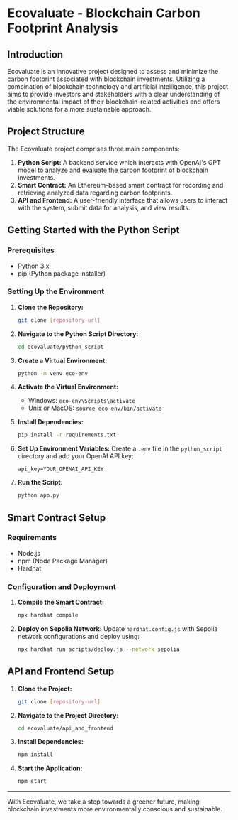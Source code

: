 # Ecovaluate - Blockchain Carbon Footprint Analysis

## Introduction

Ecovaluate is an innovative project designed to assess and minimize the carbon footprint associated with blockchain investments. Utilizing a combination of blockchain technology and artificial intelligence, this project aims to provide investors and stakeholders with a clear understanding of the environmental impact of their blockchain-related activities and offers viable solutions for a more sustainable approach.

## Project Structure

The Ecovaluate project comprises three main components:

1. **Python Script:** A backend service which interacts with OpenAI's GPT model to analyze and evaluate the carbon footprint of blockchain investments.
2. **Smart Contract:** An Ethereum-based smart contract for recording and retrieving analyzed data regarding carbon footprints.
3. **API and Frontend:** A user-friendly interface that allows users to interact with the system, submit data for analysis, and view results.

## Getting Started with the Python Script

### Prerequisites

- Python 3.x
- pip (Python package installer)

### Setting Up the Environment

1. **Clone the Repository:**
   ```bash
   git clone [repository-url]
   ```

2. **Navigate to the Python Script Directory:**
   ```bash
   cd ecovaluate/python_script
   ```

3. **Create a Virtual Environment:**
   ```bash
   python -m venv eco-env
   ```

4. **Activate the Virtual Environment:**
   - Windows: `eco-env\Scripts\activate`
   - Unix or MacOS: `source eco-env/bin/activate`

5. **Install Dependencies:**
   ```bash
   pip install -r requirements.txt
   ```

6. **Set Up Environment Variables:**
   Create a `.env` file in the `python_script` directory and add your OpenAI API key:
   ```
   api_key=YOUR_OPENAI_API_KEY
   ```

7. **Run the Script:**
   ```bash
   python app.py
   ```

## Smart Contract Setup

### Requirements

- Node.js
- npm (Node Package Manager)
- Hardhat

### Configuration and Deployment

1. **Compile the Smart Contract:**
   ```bash
   npx hardhat compile
   ```

2. **Deploy on Sepolia Network:**
   Update `hardhat.config.js` with Sepolia network configurations and deploy using:
   ```bash
   npx hardhat run scripts/deploy.js --network sepolia
   ```

## API and Frontend Setup

1. **Clone the Project:**
   ```bash
   git clone [repository-url]
   ```

2. **Navigate to the Project Directory:**
   ```bash
   cd ecovaluate/api_and_frontend
   ```

3. **Install Dependencies:**
   ```bash
   npm install
   ```

4. **Start the Application:**
   ```bash
   npm start
   ```

---

With Ecovaluate, we take a step towards a greener future, making blockchain investments more environmentally conscious and sustainable.
